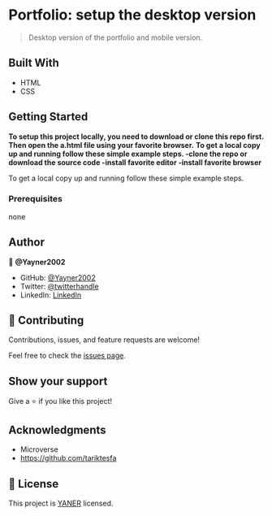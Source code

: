 # Portfolio: setup the desktop version

> Desktop version of the portfolio and mobile version.


## Built With

- HTML
- CSS


## Getting Started

**To setup this project locally, you need to download or clone this repo first. Then open the a.html file using your favorite browser.**
**To get a local copy up and running follow these simple example steps. -clone the repo or download the source code -install favorite editor -install favorite browser**


To get a local copy up and running follow these simple example steps.

### Prerequisites
none
## Author

👤 **@Yayner2002**

- GitHub: [@Yayner2002](https://github.com/Yayner2002)
- Twitter: [@twitterhandle](https://twitter.com/twitterhandle)
- LinkedIn: [LinkedIn](https://www.linkedin.com/in/yaynshet-medhin-520875127/)

## 🤝 Contributing

Contributions, issues, and feature requests are welcome!

Feel free to check the [issues page](../../issues/).

## Show your support

Give a ⭐️ if you like this project!

## Acknowledgments

- Microverse
- https://github.com/tariktesfa


## 📝 License

This project is [YANER](./YANER.md) licensed.
